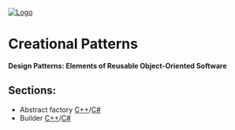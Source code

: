 [![Logo](https://raw.githubusercontent.com/ogycode/DesignPatterns/master/merch/logo.jpg)](https://github.com/ogycode/DesignPatterns)

# Creational Patterns
**Design Patterns: Elements of Reusable Object-Oriented Software**

## Sections:
  - Abstract factory [C++](https://github.com/ogycode/DesignPatterns/blob/master/src/CreationalPatterns/AbstractFactory/AbstractFactoryCPP/AbstractFactoryCPP/AbstractFactoryCPP.cpp)/[C#](https://github.com/ogycode/DesignPatterns/blob/master/src/CreationalPatterns/AbstractFactory/AbstractFactoryCSharp/AbstractFactoryCSharp/Program.cs)
  - Builder [C++](https://github.com/ogycode/DesignPatterns/blob/master/src/CreationalPatterns/Builder/BuilderCPP/BuilderCPP/BuilderCPP.cpp)/[C#](https://github.com/ogycode/DesignPatterns/blob/master/src/CreationalPatterns/Builder/BuilderCSharp/BuilderCSharp/Program.cs)
